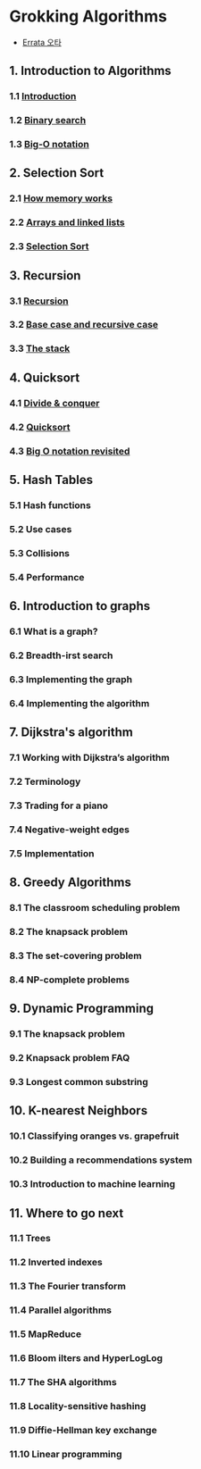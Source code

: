 # Grokking Algorithms
- [Errata 오타](https://adit.io/errata.html)

## 1. Introduction to Algorithms
### 1.1 [Introduction](./ch01/ch01-01.md)
### 1.2 [Binary search](./ch01/ch01-02.md)
### 1.3 [Big-O notation](./ch01/ch01-03.md)

## 2. Selection Sort
### 2.1 [How memory works](./ch02/ch02-01.md)
### 2.2 [Arrays and linked lists](./ch02/ch02-02.md)
### 2.3 [Selection Sort](./ch02/ch02-03.md)

## 3. Recursion
### 3.1 [Recursion](./ch03/ch03-01.md)
### 3.2 [Base case and recursive case](./ch03/ch03-02.md)
### 3.3 [The stack](./ch03/ch03-03.md)

## 4. Quicksort
### 4.1 [Divide & conquer](./ch04/ch04-01.md)
### 4.2 [Quicksort](./ch04/ch04-02.md)
### 4.3 [Big O notation revisited](./ch04/ch04-03.md)

## 5. Hash Tables
### 5.1 Hash functions
### 5.2 Use cases
### 5.3 Collisions
### 5.4 Performance

## 6. Introduction to graphs
### 6.1 What is a graph?
### 6.2 Breadth-irst search
### 6.3 Implementing the graph
### 6.4 Implementing the algorithm

## 7. Dijkstra's algorithm
### 7.1 Working with Dijkstra’s algorithm
### 7.2 Terminology
### 7.3 Trading for a piano
### 7.4 Negative-weight edges
### 7.5 Implementation

## 8. Greedy Algorithms
### 8.1 The classroom scheduling problem
### 8.2 The knapsack problem
### 8.3 The set-covering problem
### 8.4 NP-complete problems

## 9. Dynamic Programming
### 9.1 The knapsack problem
### 9.2 Knapsack problem FAQ
### 9.3 Longest common substring

## 10. K-nearest Neighbors
### 10.1 Classifying oranges vs. grapefruit
### 10.2 Building a recommendations system
### 10.3 Introduction to machine learning

## 11. Where to go next
### 11.1 Trees
### 11.2 Inverted indexes
### 11.3 The Fourier transform
### 11.4 Parallel algorithms
### 11.5 MapReduce
### 11.6 Bloom ilters and HyperLogLog
### 11.7 The SHA algorithms
### 11.8 Locality-sensitive hashing
### 11.9 Diffie-Hellman key exchange
### 11.10 Linear programming
